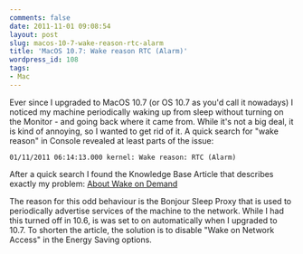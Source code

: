 ```yaml
---
comments: false
date: 2011-11-01 09:08:54
layout: post
slug: macos-10-7-wake-reason-rtc-alarm
title: 'MacOS 10.7: Wake reason RTC (Alarm)'
wordpress_id: 108
tags:
- Mac
---
```


Ever since I upgraded to MacOS 10.7 (or OS 10.7 as you'd call it nowadays) I noticed my machine periodically waking up from sleep without turning on the Monitor - and going back where it came from. While it's not a big deal, it is kind of annoying, so I wanted to get rid of it. A quick search for "wake reason" in Console revealed at least parts of the issue:



    
    01/11/2011 06:14:13.000 kernel: Wake reason: RTC (Alarm)




After a quick search I found the Knowledge Base Article that describes exactly my problem: [About Wake on Demand](http://support.apple.com/kb/HT3774?viewlocale=en_GB)




The reason for this odd behaviour is the Bonjour Sleep Proxy that is used to periodically advertise services of the machine to the network. While I had this turned off in 10.6, is was set to on automatically when I upgraded to 10.7. To shorten the article, the solution is to disable "Wake on Network Access" in the Energy Saving options.
